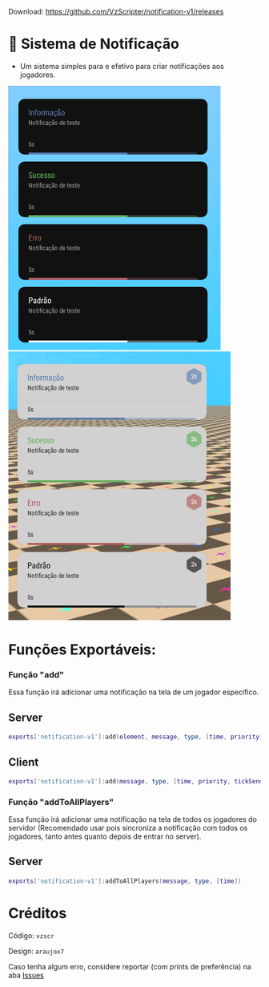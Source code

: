 Download: https://github.com/VzScripter/notification-v1/releases

# 📧 Sistema de Notificação

- Um sistema simples para e efetivo para criar notificações aos jogadores.

![image](example/image.png)
![image2](example/image2.png)

# Funções Exportáveis:

### Função "add"
Essa função irá adicionar uma notificação na tela de um jogador específico.

## Server
```lua
exports['notification-v1']:add(element, message, type, [time, priority, tickSended])
```
## Client
```lua
exports['notification-v1']:add(message, type, [time, priority, tickSended])
```

### Função "addToAllPlayers"
Essa função irá adicionar uma notificação na tela de todos os jogadores do servidor (Recomendado usar pois sincroniza a notificação com todos os jogadores, tanto antes quanto depois de entrar no server).

## Server
```lua
exports['notification-v1']:addToAllPlayers(message, type, [time])
```

# Créditos

Código: `vzscr`

Design: `araujox7`

Caso tenha algum erro, considere reportar (com prints de preferência) na aba [Issues](https://github.com/VzScripter/notification-v1/issues/new)
